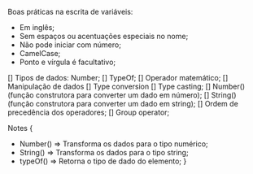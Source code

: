 Boas práticas na escrita de variáveis:

- Em inglês;
- Sem espaços ou acentuações especiais no nome;
- Não pode iniciar com número;
- CamelCase;
- Ponto e vírgula é facultativo;

[] Tipos de dados: Number;
[] TypeOf;
[] Operador matemático;
[] Manipulação de dados
 [] Type conversion
 [] Type casting;
 [] Number() (função construtora para converter um dado em número);
 [] String() (função construtora para converter um dado em string);
[] Ordem de precedência dos operadores;
[] Group operator;

Notes {
  * Number() => Transforma os dados para o tipo numérico;
  * String() => Transforma os dados para o tipo string;
  * typeOf() => Retorna o tipo de dado do elemento;
}